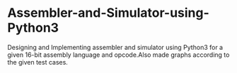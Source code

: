 # Assembler-and-Simulator-using-Python3
Designing and Implementing assembler and simulator using Python3 for a given 16-bit assembly language and opcode.Also made graphs according to the given test cases.
